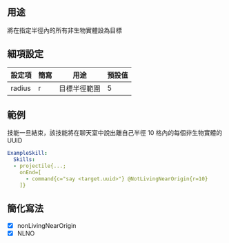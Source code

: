 ## 用途
將在指定半徑內的所有非生物實體設為目標


## 細項設定
| 設定項 | 簡寫   | 用途                      | 預設值 |
|-----------|-----------|----------------------------------------------------------------------|---------|
| radius    | r         | 目標半徑範圍       | 5       |


## 範例
技能一旦結束，該技能將在聊天室中說出離自己半徑 10 格內的每個非生物實體的 UUID
```yaml
ExampleSkill:
  Skills:
  - projectile{...;
    onEnd=[
      - command{c="say <target.uuid>"} @NotLivingNearOrigin{r=10}
    ]}
```

## 簡化寫法
- [x] nonLivingNearOrigin
- [x] NLNO
